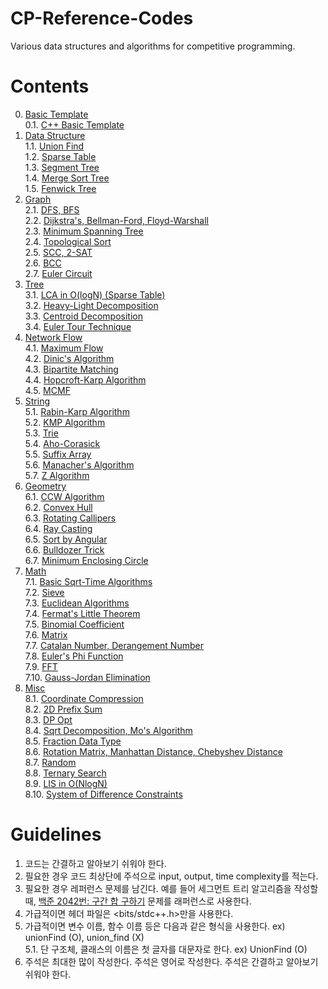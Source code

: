 # CP-Reference-Codes
Various data structures and algorithms for competitive programming.

# Contents
0. [Basic Template](https://github.com/manoflearning/CP-Reference-Codes/tree/master/Reference%20Codes/0.%20Basic%20Template) <br/>
0.1. [C++ Basic Template](https://github.com/manoflearning/CP-Reference-Codes/blob/master/Reference%20Codes/0.%20Basic%20Template/C%2B%2B%20Basic%20Template.cpp) <br/>
1. [Data Structure](https://github.com/manoflearning/CP-Reference-Codes/tree/master/Reference%20Codes/1.%20Data%20Structure) <br/>
1.1. [Union Find](https://github.com/manoflearning/CP-Reference-Codes/blob/master/Reference%20Codes/1.%20Data%20Structure/Union%20Find.cpp) <br/>
1.2. [Sparse Table](https://github.com/manoflearning/CP-Reference-Codes/blob/master/Reference%20Codes/1.%20Data%20Structure/Sparse%20Table.cpp) <br/>
1.3. [Segment Tree](https://github.com/manoflearning/CP-Reference-Codes/tree/master/Reference%20Codes/1.%20Data%20Structure/Segment%20Tree) <br/>
1.4. [Merge Sort Tree](https://github.com/manoflearning/CP-Reference-Codes/tree/master/Reference%20Codes/1.%20Data%20Structure/Merge%20Sort%20Tree) <br/>
1.5. [Fenwick Tree](https://github.com/manoflearning/CP-Reference-Codes/tree/master/Reference%20Codes/1.%20Data%20Structure/Fenwick%20Tree) <br/>
2. [Graph](https://github.com/manoflearning/CP-Reference-Codes/tree/master/Reference%20Codes/2.%20Graph) <br/>
2.1. [DFS, BFS](https://github.com/manoflearning/CP-Reference-Codes/blob/master/Reference%20Codes/2.%20Graph/DFS%2C%20BFS.cpp) <br/>
2.2. [Dijkstra's, Bellman-Ford, Floyd-Warshall](https://github.com/manoflearning/CP-Reference-Codes/blob/master/Reference%20Codes/2.%20Graph/Dijkstra's%2C%20Bellman-Ford%2C%20Floyd-Warshall.cpp) <br/>
2.3. [Minimum Spanning Tree](https://github.com/manoflearning/PS-Reference-Codes/tree/master/Reference%20Codes/2.%20Graph/Minimum%20Spanning%20Tree.cpp) <br/>
2.4. [Topological Sort](https://github.com/manoflearning/PS-Reference-Codes/tree/master/Reference%20Codes/2.%20Graph/Topological%20Sort) <br/>
2.5. [SCC, 2-SAT](https://github.com/manoflearning/PS-Reference-Codes/blob/master/Reference%20Codes/2.%20Graph/SCC%2C%202-SAT) <br/>
2.6. [BCC](https://github.com/manoflearning/PS-Reference-Codes/blob/master/Reference%20Codes/2.%20Graph/BCC.cpp) <br/>
2.7. [Euler Circuit](https://github.com/manoflearning/PS-Reference-Codes/blob/master/Reference%20Codes/2.%20Graph/Euler%20Circuit.cpp) <br/>
3. [Tree](https://github.com/manoflearning/PS-Reference-Codes/tree/master/Reference%20Codes/3.%20Tree) <br/>
3.1. [LCA in O(logN) (Sparse Table)](https://github.com/manoflearning/CP-Reference-Codes/blob/master/Reference%20Codes/3.%20Tree/LCA%20in%20O(logN)%20(Sparse%20Table).cpp) <br/>
3.2. [Heavy-Light Decomposition](https://github.com/manoflearning/PS-Reference-Codes/tree/master/Reference%20Codes/3.%20Tree/Heavy-Light%20Decomposition) <br/>
3.3. [Centroid Decomposition](https://github.com/manoflearning/PS-Reference-Codes/blob/master/Reference%20Codes/3.%20Tree/Centroid%20Decomposition.cpp) <br/>
3.4. [Euler Tour Technique](https://github.com/manoflearning/PS-Reference-Codes/blob/master/Reference%20Codes/3.%20Tree/Euler%20Tour%20Technique) <br/>
4. [Network Flow](https://github.com/manoflearning/PS-Reference-Codes/tree/master/Reference%20Codes/4.%20Network%20Flow) <br/>
4.1. [Maximum Flow](https://github.com/manoflearning/PS-Reference-Codes/tree/master/Reference%20Codes/4.%20Network%20Flow/Maximum%20Flow) <br/>
4.2. [Dinic's Algorithm](https://github.com/manoflearning/PS-Reference-Codes/blob/master/Reference%20Codes/4.%20Network%20Flow/Dinic's%20Algorithm.cpp) <br/>
4.3. [Bipartite Matching](https://github.com/manoflearning/PS-Reference-Codes/blob/master/Reference%20Codes/4.%20Network%20Flow/Bipartite%20Matching.cpp) <br/>
4.4. [Hopcroft-Karp Algorithm](https://github.com/manoflearning/PS-Reference-Codes/blob/master/Reference%20Codes/4.%20Network%20Flow/Hopcroft-Karp%20Algorithm.cpp) <br/>
4.5. [MCMF](https://github.com/manoflearning/PS-Reference-Codes/blob/master/Reference%20Codes/4.%20Network%20Flow/MCMF.cpp) <br/>
5. [String](https://github.com/manoflearning/PS-Reference-Codes/tree/master/Reference%20Codes/5.%20String) <br/>
5.1. [Rabin-Karp Algorithm](https://github.com/manoflearning/PS-Reference-Codes/tree/master/Reference%20Codes/5.%20String/Rabin-Karp%20Algorithm) <br/>
5.2. [KMP Algorithm](https://github.com/manoflearning/PS-Reference-Codes/blob/master/Reference%20Codes/5.%20String/KMP%20Algorithm.cpp) <br/>
5.3. [Trie](https://github.com/manoflearning/PS-Reference-Codes/tree/master/Reference%20Codes/5.%20String/Trie) <br/>
5.4. [Aho-Corasick](https://github.com/manoflearning/PS-Reference-Codes/tree/master/Reference%20Codes/5.%20String/Aho-Corasick.cpp) <br/>
5.5. [Suffix Array](https://github.com/manoflearning/PS-Reference-Codes/tree/master/Reference%20Codes/5.%20String/Suffix%20Array.cpp) <br/>
5.6. [Manacher's Algorithm](https://github.com/manoflearning/PS-Reference-Codes/tree/master/Reference%20Codes/5.%20String/Manacher's%20Algorithm.cpp) <br/>
5.7. [Z Algorithm](https://github.com/manoflearning/PS-Reference-Codes/tree/master/Reference%20Codes/5.%20String/Z%20Algorithm.cpp) <br/>
6. [Geometry](https://github.com/manoflearning/PS-Reference-Codes/tree/master/Reference%20Codes/6.%20Geometry) <br/>
6.1. [CCW Algorithm](https://github.com/manoflearning/PS-Reference-Codes/blob/master/Reference%20Codes/6.%20Geometry/CCW%20Algorithm.cpp) <br/>
6.2. [Convex Hull](https://github.com/manoflearning/PS-Reference-Codes/blob/master/Reference%20Codes/6.%20Geometry/Convex%20Hull) <br/>
6.3. [Rotating Callipers](https://github.com/manoflearning/PS-Reference-Codes/blob/master/Reference%20Codes/6.%20Geometry/Rotating%20Callipers.cpp) <br/>
6.4. [Ray Casting](https://github.com/manoflearning/PS-Reference-Codes/blob/master/Reference%20Codes/6.%20Geometry/Ray%20Casting.cpp) <br/>
6.5. [Sort by Angular](https://github.com/manoflearning/PS-Reference-Codes/blob/master/Reference%20Codes/6.%20Geometry/Sort%20by%20Angular.cpp) <br/>
6.6. [Bulldozer Trick](https://github.com/manoflearning/PS-Reference-Codes/blob/master/Reference%20Codes/6.%20Geometry/Bulldozer%20Trick.cpp) <br/>
6.7. [Minimum Enclosing Circle](https://github.com/manoflearning/PS-Reference-Codes/blob/master/Reference%20Codes/6.%20Geometry/Minimum%20Enclosing%20Circle.cpp)
7. [Math](https://github.com/manoflearning/PS-Reference-Codes/tree/master/Reference%20Codes/7.%20Math) <br/>
7.1. [Basic Sqrt-Time Algorithms](https://github.com/manoflearning/PS-Reference-Codes/blob/master/Reference%20Codes/7.%20Math/Basic%20Sqrt-Time%20Algorithms) <br/>
7.2. [Sieve](https://github.com/manoflearning/PS-Reference-Codes/blob/master/Reference%20Codes/7.%20Math/Sieve.cpp) <br/>
7.3. [Euclidean Algorithms](https://github.com/manoflearning/PS-Reference-Codes/blob/master/Reference%20Codes/7.%20Math/Euclidean%20Algorithms.cpp) <br/>
7.4. [Fermat's Little Theorem](https://github.com/manoflearning/CP-Reference-Codes/blob/master/Reference%20Codes/7.%20Math/Fermat%E2%80%99s%20Little%20Theorem.cpp) <br/>
7.5. [Binomial Coefficient](https://github.com/manoflearning/PS-Reference-Codes/blob/master/Reference%20Codes/7.%20Math/Binomial%20Coefficient.cpp) <br/>
7.6. [Matrix](https://github.com/manoflearning/PS-Reference-Codes/blob/master/Reference%20Codes/7.%20Math/Matrix.cpp) <br/>
7.7. [Catalan Number, Derangement Number](https://github.com/manoflearning/CP-Reference-Codes/blob/master/Reference%20Codes/7.%20Math/Catalan%20Number%2C%20Derangement%20Number.cpp) <br/>
7.8. [Euler's Phi Function](https://github.com/manoflearning/PS-Reference-Codes/blob/master/Reference%20Codes/7.%20Math/Euler's%20Phi%20Function.cpp) <br/>
7.9. [FFT](https://github.com/manoflearning/PS-Reference-Codes/blob/master/Reference%20Codes/7.%20Math/FFT.cpp) <br/>
7.10. [Gauss-Jordan Elimination](https://github.com/manoflearning/PS-Reference-Codes/blob/master/Reference%20Codes/7.%20Math/Gauss-Jordan%20Elimination.cpp)
8. [Misc](https://github.com/manoflearning/PS-Reference-Codes/tree/master/Reference%20Codes/8.%20Misc) <br/>
8.1. [Coordinate Compression](https://github.com/manoflearning/PS-Reference-Codes/blob/master/Reference%20Codes/8.%20Misc/Coordinate%20Compression.cpp) <br/>
8.2. [2D Prefix Sum](https://github.com/manoflearning/PS-Reference-Codes/blob/master/Reference%20Codes/8.%20Misc/2D%20Prefix%20Sum.cpp) <br/>
8.3. [DP Opt](https://github.com/manoflearning/PS-Reference-Codes/blob/master/Reference%20Codes/8.%20Misc/DP%20Opt.cpp) <br/>
8.4. [Sqrt Decomposition, Mo's Algorithm](https://github.com/manoflearning/CP-Reference-Codes/blob/master/Reference%20Codes/8.%20Misc/Sqrt%20Decomposition%2C%20Mo's%20Algorithm.cpp) <br/>
8.5. [Fraction Data Type](https://github.com/manoflearning/CP-Reference-Codes/blob/master/Reference%20Codes/8.%20Misc/Fraction%20Data%20Type.cpp) <br/>
8.6. [Rotation Matrix, Manhattan Distance, Chebyshev Distance](https://github.com/manoflearning/CP-Reference-Codes/blob/master/Reference%20Codes/8.%20Misc/Rotation%20Matrix,%20Manhattan%20Distance,%20Chebyshev%20Distance.txt) <br/>
8.7. [Random](https://github.com/manoflearning/CP-Reference-Codes/blob/master/Reference%20Codes/8.%20Misc/Random.cpp) <br/>
8.8. [Ternary Search](https://github.com/manoflearning/CP-Reference-Codes/blob/master/Reference%20Codes/8.%20Misc/Ternary%20Search.cpp) <br/>
8.9. [LIS in O(NlogN)](https://github.com/manoflearning/CP-Reference-Codes/blob/master/Reference%20Codes/8.%20Misc/LIS%20in%20O(NlogN)) <br/>
8.10. [System of Difference Constraints](https://github.com/manoflearning/CP-Reference-Codes/blob/master/Reference%20Codes/8.%20Misc/System%20of%20Difference%20Constraints.cpp)

# Guidelines
1. 코드는 간결하고 알아보기 쉬워야 한다. <br/>
2. 필요한 경우 코드 최상단에 주석으로 input, output, time complexity를 적는다.
3. 필요한 경우 레퍼런스 문제를 남긴다. 예를 들어 세그먼트 트리 알고리즘을 작성할 때, [백준 2042번: 구간 합 구하기](https://www.acmicpc.net/problem/2042) 문제를 래퍼런스로 사용한다. <br/>
4. 가급적이면 헤더 파일은 <bits/stdc++.h>만을 사용한다. <br/>
5. 가급적이면 변수 이름, 함수 이름 등은 다음과 같은 형식을 사용한다. ex) unionFind (O), union_find (X) <br/>
5.1. 단 구조체, 클래스의 이름은 첫 글자를 대문자로 한다. ex) UnionFind (O)
6. 주석은 최대한 많이 작성한다. 주석은 영어로 작성한다. 주석은 간결하고 알아보기 쉬워야 한다. <br/>

